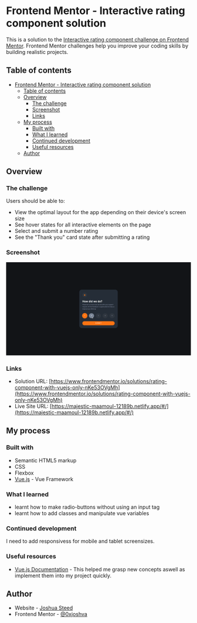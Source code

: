 # Frontend Mentor - Interactive rating component solution

This is a solution to the [Interactive rating component challenge on Frontend Mentor](https://www.frontendmentor.io/challenges/interactive-rating-component-koxpeBUmI). Frontend Mentor challenges help you improve your coding skills by building realistic projects. 

## Table of contents

- [Frontend Mentor - Interactive rating component solution](#frontend-mentor---interactive-rating-component-solution)
  - [Table of contents](#table-of-contents)
  - [Overview](#overview)
    - [The challenge](#the-challenge)
    - [Screenshot](#screenshot)
    - [Links](#links)
  - [My process](#my-process)
    - [Built with](#built-with)
    - [What I learned](#what-i-learned)
    - [Continued development](#continued-development)
    - [Useful resources](#useful-resources)
  - [Author](#author)

## Overview

### The challenge

Users should be able to:

- View the optimal layout for the app depending on their device's screen size
- See hover states for all interactive elements on the page
- Select and submit a number rating
- See the "Thank you" card state after submitting a rating

### Screenshot

![](/src/assets/preview.png)

### Links

- Solution URL: [https://www.frontendmentor.io/solutions/rating-component-with-vuejs-only-nKe53OVgMh](https://www.frontendmentor.io/solutions/rating-component-with-vuejs-only-nKe53OVgMh)
- Live Site URL: [https://majestic-maamoul-12189b.netlify.app/#/](https://majestic-maamoul-12189b.netlify.app/#/)

## My process

### Built with

- Semantic HTML5 markup
- CSS
- Flexbox
- [Vue.js](https://vuejs.org/) - Vue Framework

### What I learned

- learnt how to make radio-buttons without using an input tag
- learnt how to add classes and manipulate vue variables

### Continued development

I need to add responsivess for mobile and tablet screensizes.

### Useful resources

- [Vue.js Documentation](https://vuejs.org/guide/introduction.html) - This helped me grasp new concepts aswell as implement them into my project quickly.

## Author

- Website - [Joshua Steed](https://www.joshuasteed.com)
- Frontend Mentor - [@0xjoshva](https://www.frontendmentor.io/profile/0xjoshva)
